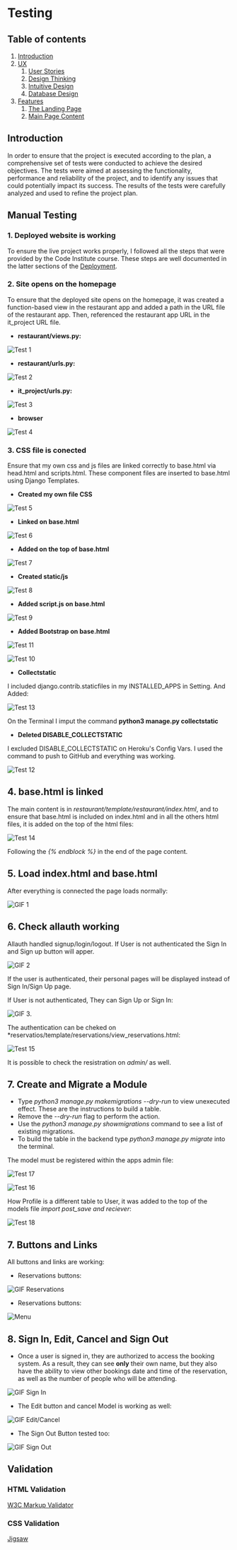 # Testing

## Table of contents

1. [Introduction](#introduction)
2. [UX](#ux)
    1. [User Stories](#user-stories)
    2. [Design Thinking](#design-thinking)
    3. [Intuitive Design](#intuitive-design)
    4. [Database Design](#database-design)
3. [Features](#features)
    1. [The Landing Page](#the-landing-page)
    2. [Main Page Content](#main-page-content)


## Introduction

In order to ensure that the project is executed according to the plan, a comprehensive set of tests were conducted to achieve the desired objectives. The tests were aimed at assessing the functionality, performance and reliability of the project, and to identify any issues that could potentially impact its success. The results of the tests were carefully analyzed and used to refine the project plan.

## Manual Testing

### 1. Deployed website is working

To ensure the live project works properly, I followed all the steps that were provided by the Code Institute course. These steps are well documented in the latter sections of the [Deployment](deployment.md).

### 2. Site opens on the homepage

To ensure that the deployed site opens on the homepage, it was created a function-based view in the restaurant app and added a path in the URL file of the restaurant app. Then, referenced the restaurant app URL in the it_project URL file.

- **restaurant/views.py:**

![Test 1](static/readme/testing/tt1.jpg)


- **restaurant/urls.py:**

![Test 2](static/readme/testing/tt2.jpg)

- **it_project/urls.py:**

![Test 3](static/readme/testing/tt3.jpg)

- **browser**

![Test 4](static/readme/testing/tt4-1.jpg)

### 3. CSS file is conected

Ensure that my own css and js files are linked correctly to base.html via head.html and scripts.html. These component files are inserted to base.html using Django Templates.

- **Created my own file CSS**

![Test 5](static/readme/testing/tt5.jpg)

- **Linked on base.html**

![Test 6](static/readme/testing/tt6.jpg)

- **Added on the top of base.html**

![Test 7](static/readme/testing/tt7.jpg)

- **Created static/js**

![Test 8](static/readme/testing/tt8.jpg)

- **Added script.js on base.html**

![Test 9](static/readme/testing/tt9.jpg)

- **Added Bootstrap on base.html**

![Test 11](static/readme/testing/tt11.jpg)

![Test 10](static/readme/testing/tt10.jpg)

- **Collectstatic**

I included django.contrib.staticfiles in my INSTALLED_APPS in Setting. And Added:

![Test 13](static/readme/testing/tt13.jpg)

On the Terminal I imput the command **python3 manage.py collectstatic**


- **Deleted DISABLE_COLLECTSTATIC**

I excluded DISABLE_COLLECTSTATIC on Heroku's Config Vars. I used the command to push to GitHub and everything was working. 

![Test 12](static/readme/testing/tt12.jpg)

## 4. base.html is linked

The main content is in *restaurant/template/restaurant/index.html*, and to ensure that base.html is included on index.html and in all the others html files, it is added on the top of the html files:

![Test 14](static/readme/testing/tt14.jpg)

Following the *{% endblock %}* in the end of the page content.

## 5. Load index.html and base.html

After everything is connected the page loads normally:

![GIF 1](static/readme/testing/gifs/gif1.gif)

## 6. Check allauth working

Allauth handled signup/login/logout. If User is not authenticated the Sign In and Sign up button will apper.

![GIF 2](static/readme/testing/gifs/gif2.gif)

If the user is authenticated, their personal pages will be displayed instead of Sign In/Sign Up page.

If User is not authenticated, They can Sign Up or Sign In:

![GIF 3](static/readme/testing/gifs/gif3.gif).

The authentication can be cheked on *reservatios/template/reservations/view_reservations.html:

![Test 15](static/readme/testing/tt15.jpg)

It is possible to check the resistration on *admin/* as well.

## 7. Create and Migrate a Module

- Type *python3 manage.py makemigrations --dry-run* to view unexecuted effect. These are the instructions to build a table.
- Remove the  *--dry-run* flag to perform the action.
- Use the *python3 manage.py showmigrations* command to see a list of existing migrations.
- To build the table in the backend type *python3 manage.py migrate* into the terminal.

The model must be registered within the apps admin file:

![Test 17](static/readme/testing/tt17.jpg)

![Test 16](static/readme/testing/tt16.png)

How Profile is a different table to User, it was added to the top of the models file *import post_save and reciever*:

![Test 18](static/readme/testing/tt18.png)

## 7. Buttons and Links

All buttons and links are working:

- Reservations buttons:

![GIF Reservations](static/readme/testing/gifs/reservation-button.gif)

- Reservations buttons:

![Menu](static/readme/testing/gifs/menu.gif)

## 8. Sign In, Edit, Cancel and Sign Out

- Once a user is signed in, they are authorized to access the booking system. As a result, they can see **only** their own name, but they also have the ability to view other bookings date and time of the reservation, as well as the number of people who will be attending.

![GIF Sign In](static/readme/testing/gifs/signin.gif)

- The Edit button and cancel Model is working as well:

![GIF Edit/Cancel](static/readme/testing/gifs/edit-cancel.gif)

- The Sign Out Button tested too:

![GIF Sign Out](static/readme/testing/gifs/signout.gif)

## Validation

### HTML Validation

[W3C Markup Validator](https://validator.w3.org/)


### CSS Validation
[Jigsaw](https://jigsaw.w3.org/css-validator/)

